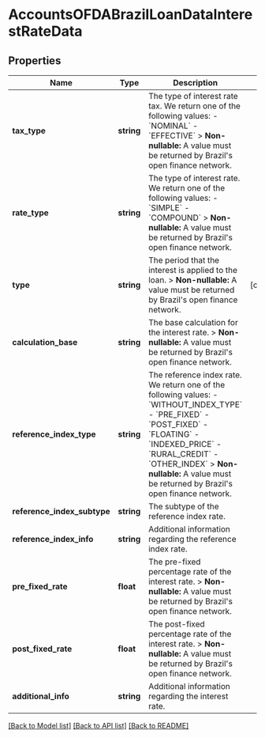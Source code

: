 # AccountsOFDABrazilLoanDataInterestRateData

## Properties
Name | Type | Description | Notes
------------ | ------------- | ------------- | -------------
**tax_type** | **string** | The type of interest rate tax. We return one of the following values:    - &#x60;NOMINAL&#x60;   - &#x60;EFFECTIVE&#x60;      &gt; **Non-nullable:** A value must be returned by Brazil&#x27;s open finance network. | 
**rate_type** | **string** | The type of interest rate. We return one of the following values:    - &#x60;SIMPLE&#x60;   - &#x60;COMPOUND&#x60;    &gt; **Non-nullable:** A value must be returned by Brazil&#x27;s open finance network. | 
**type** | **string** | The period that the interest is applied to the loan.  &gt; **Non-nullable:** A value must be returned by Brazil&#x27;s open finance network. | [optional] 
**calculation_base** | **string** | The base calculation for the interest rate.  &gt; **Non-nullable:** A value must be returned by Brazil&#x27;s open finance network. | 
**reference_index_type** | **string** | The reference index rate. We return one of the following values:    - &#x60;WITHOUT_INDEX_TYPE&#x60;   - &#x60;PRE_FIXED&#x60;   - &#x60;POST_FIXED&#x60;   - &#x60;FLOATING&#x60;   - &#x60;INDEXED_PRICE&#x60;   - &#x60;RURAL_CREDIT&#x60;   - &#x60;OTHER_INDEX&#x60;    &gt; **Non-nullable:** A value must be returned by Brazil&#x27;s open finance network. | 
**reference_index_subtype** | **string** | The subtype of the reference index rate. | 
**reference_index_info** | **string** | Additional information regarding the reference index rate. | 
**pre_fixed_rate** | **float** | The pre-fixed percentage rate of the interest rate.  &gt; **Non-nullable:** A value must be returned by Brazil&#x27;s open finance network. | 
**post_fixed_rate** | **float** | The post-fixed percentage rate of the interest rate.  &gt; **Non-nullable:** A value must be returned by Brazil&#x27;s open finance network. | 
**additional_info** | **string** | Additional information regarding the interest rate. | 

[[Back to Model list]](../../README.md#documentation-for-models) [[Back to API list]](../../README.md#documentation-for-api-endpoints) [[Back to README]](../../README.md)

